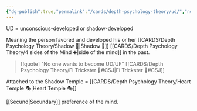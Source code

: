 ```yaml
---
{"dg-publish":true,"permalink":"/cards/depth-psychology-theory/ud/","noteIcon":"","created":"2023-01-12T14:08:31.700+01:00","updated":"2023-04-10T17:22:22.988+02:00"}
---
```



UD = unconscious-developed or shadow-developed

Meaning the person favored and developed his or her [[CARDS/Depth Psychology Theory/Shadow 👤\|Shadow 👤]] [[CARDS/Depth Psychology Theory/4 sides of the Mind ➕\|side of the mind]] in the past. 

> [!quote]
"No one wants to become UD/UF"
[[CARDS/Depth Psychology Theory/Fi Trickster 🤡#CSJ\|Fi Trickster 🤡#CSJ]]

Attached to the Shadow Temple = [[CARDS/Depth Psychology Theory/Heart Temple 🎭\|Heart Temple 🎭]]

[[Secund\|Secundary]] preference of the mind. 
